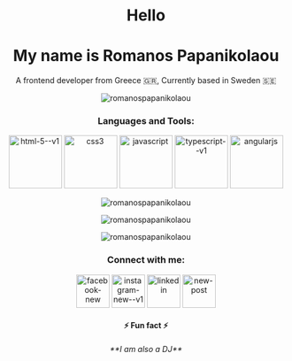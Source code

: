 <h1 align="center">Hello</h1>
<h1 align="center">My name is Romanos Papanikolaou</h1>
<p align="center">A frontend developer from Greece 🇬🇷, Currently based in Sweden 🇸🇪</p>

<p align="center"> <img src="https://komarev.com/ghpvc/?username=romanospapanikolaou&label=Profile%20views&color=0e75b6&style=flat" alt="romanospapanikolaou" /> </p>



<h3 align="center">Languages and Tools:</h3>
<p align="center"> 
  <img width="96" height="96" src="https://img.icons8.com/color/96/html-5--v1.png" alt="html-5--v1"/> 
  <img width="96" height="96" src="https://img.icons8.com/color/96/css3.png" alt="css3"/>
  <img width="96" height="96" src="https://img.icons8.com/fluency/96/javascript.png" alt="javascript"/>
  <img width="96" height="96" src="https://img.icons8.com/fluency/96/typescript--v1.png" alt="typescript--v1"/>
  <img width="96" height="96" src="https://img.icons8.com/fluency/96/angularjs.png" alt="angularjs"/>
</p>
<p align="center">
  <img align="center" src="https://github-readme-stats.vercel.app/api/top-langs?username=romanospapanikolaou&show_icons=true&locale=en&layout=compact" alt="romanospapanikolaou" /></p>
<p align="center">
 <img align="center" src="https://github-readme-stats.vercel.app/api?username=romanospapanikolaou&show_icons=true&locale=en" alt="romanospapanikolaou" /></p>
<p align="center">
<img align="center" src="https://github-readme-streak-stats.herokuapp.com/?user=romanospapanikolaou&" alt="romanospapanikolaou" /></p>

<h3 align="center">Connect with me:</h3>
<p align="center">
<a href="https://fb.com/romanospapanikolaou" target="blank"><img width="60" height="60" src="https://img.icons8.com/ios-filled/50/FFFFFF/facebook-new.png" alt="facebook-new"/></a>
<a href="https://instagram.com/romanospapanikolaou" target="blank"><img width="60" height="60" src="https://img.icons8.com/ios/50/FFFFFF/instagram-new--v1.png" alt="instagram-new--v1"/></a>
<a href="https://linkedin.com/in/romanos-papanikolaou
" target="blank"><img width="60" height="60" src="https://img.icons8.com/ios-filled/50/FFFFFF/linkedin.png" alt="linkedin"/></a>
<a href="mailto:romanospapanikolaou@gmail.com?subject=You can write your subject here&body=You can start saying Hello!" target=”_blank”><img width="60" height="60" src="https://img.icons8.com/glyph-neue/64/FFFFFF/new-post.png" alt="new-post"/></a>
</p>

<h4 align="center">⚡ Fun fact ⚡
</h4>
<h6 align="center">**I am also a DJ**
</h6>
